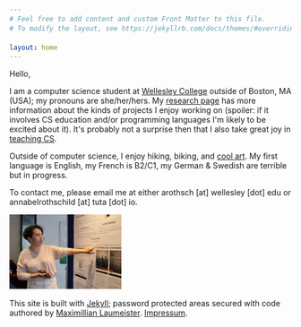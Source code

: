 ```yaml
---
# Feel free to add content and custom Front Matter to this file.
# To modify the layout, see https://jekyllrb.com/docs/themes/#overriding-theme-defaults

layout: home
---
```


Hello, 

I am a computer science student at [Wellesley College](https://www.wellesley.edu/cs) outside of Boston, MA (USA); my pronouns are she/her/hers. My [research page](https://annabelrothschild.com/research/) has more information about the kinds of projects I enjoy working on (spoiler: if it involves CS education and/or programming languages I'm likely to be excited about it). It's probably not a surprise then that I also take great joy in [teaching CS](https://annabelrothschild.com/teaching/).

Outside of computer science, I enjoy hiking, biking, and [cool art](https://annabelrothschild.com/personal/art/). My first language is English, my French is B2/C1, my German & Swedish are terrible but in progress. 

To contact me, please email me at either arothsch [at] wellesley [dot] edu or annabelrothschild [at] tuta [dot] io. 

<img src="images/IMG_4988.JPG"
     alt="Photo of Annabel'"
     width="200" 
     />

This site is built with [Jekyll](https://github.com/jekyll/jekyll); password protected areas secured with code authored by [Maximillian Laumeister](https://www.maxlaumeister.com/). [Impressum](https://annabelrothschild.com//impressum/).

